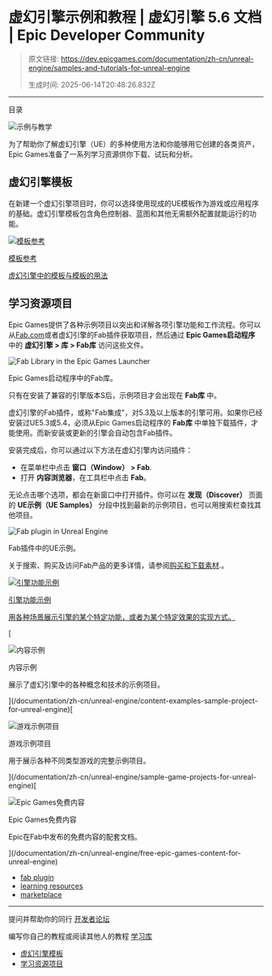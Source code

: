 # 虚幻引擎示例和教程 | 虚幻引擎 5.6 文档 | Epic Developer Community

> 原文链接: https://dev.epicgames.com/documentation/zh-cn/unreal-engine/samples-and-tutorials-for-unreal-engine
> 
> 生成时间: 2025-06-14T20:48:26.832Z

---

目录

![示例与教学](https://dev.epicgames.com/community/api/documentation/image/909b9db8-6ba4-4df2-b484-6c69d86cced2?resizing_type=fill&width=1920&height=335)

为了帮助你了解虚幻引擎（UE）的多种使用方法和你能够用它创建的各类资产，Epic Games准备了一系列学习资源供你下载、试玩和分析。

## 虚幻引擎模板

在新建一个虚幻引擎项目时，你可以选择使用现成的UE模板作为游戏或应用程序的基础。虚幻引擎模板包含角色控制器、蓝图和其他无需额外配置就能运行的功能。

[](/documentation/zh-cn/unreal-engine/unreal-engine-templates-reference)

[![模板参考](https://d1iv7db44yhgxn.cloudfront.net/documentation/images/c00c3228-61d9-46fa-8406-bc627006312c/template-reference-topic-image.png)](/documentation/zh-cn/unreal-engine/unreal-engine-templates-reference)

[模板参考](/documentation/zh-cn/unreal-engine/unreal-engine-templates-reference)

[虚幻引擎中的模板与模板的用法](/documentation/zh-cn/unreal-engine/unreal-engine-templates-reference)

## 学习资源项目

Epic Games提供了各种示例项目以突出和详解各项引擎功能和工作流程。你可以从[Fab.com](https://www.fab.com/)或者虚幻引擎的Fab插件获取项目，然后通过 **Epic Games启动程序** 中的 **虚幻引擎 > 库 > Fab库** 访问这些文件。

![Fab Library in the Epic Games Launcher](https://d1iv7db44yhgxn.cloudfront.net/documentation/images/f7431b93-2ce5-4974-b7db-40cbdbc40ef3/fab-library-in-epic-games-launcher.png)

Epic Games启动程序中的Fab库。

只有在安装了兼容的引擎版本S后，示例项目才会出现在 **Fab库** 中。

虚幻引擎的Fab插件，或称"Fab集成"，对5.3及以上版本的引擎可用。如果你已经安装过UE5.3或5.4，必须从Epic Games启动程序的 **Fab库** 中单独下载插件，才能使用。而新安装或更新的引擎会自动包含Fab插件。

安装完成后，你可以通过以下方法在虚幻引擎内访问插件：

-   在菜单栏中点击 **窗口（Window） > Fab**.
-   打开 **内容浏览器**，在工具栏中点击 **Fab**。

无论点击哪个选项，都会在新窗口中打开插件。你可以在 **发现（Discover）** 页面的 **UE示例（UE Samples）** 分段中找到最新的示例项目，也可以用搜索栏查找其他项目。

![Fab plugin in Unreal Engine](https://d1iv7db44yhgxn.cloudfront.net/documentation/images/d979d461-efa7-4bd7-960d-ce97866ff641/fab-plugin-unreal-engine.png)

Fab插件中的UE示例。

关于搜索、购买及访问Fab产品的更多详情，请参阅[购买和下载素材](/documentation/zh-cn/fab/purchasing-and-downloading-assets-in-fab).。

[](/documentation/zh-cn/unreal-engine/engine-feature-examples-for-unreal-engine)

[![引擎功能示例](https://d1iv7db44yhgxn.cloudfront.net/documentation/images/aa2159b0-9a70-4cc2-95da-57ac79cc71ab/engine-feature-examples-topic-image.png)](/documentation/zh-cn/unreal-engine/engine-feature-examples-for-unreal-engine)

[引擎功能示例](/documentation/zh-cn/unreal-engine/engine-feature-examples-for-unreal-engine)

[用各种场景展示引擎的某个特定功能，或者为某个特定效果的实现方式。](/documentation/zh-cn/unreal-engine/engine-feature-examples-for-unreal-engine)

[

![内容示例](https://d1iv7db44yhgxn.cloudfront.net/documentation/images/87759153-fcb5-4532-8861-ff747c395c30/content-examples-topic-image.png)

内容示例

展示了虚幻引擎中的各种概念和技术的示例项目。





](/documentation/zh-cn/unreal-engine/content-examples-sample-project-for-unreal-engine)[

![游戏示例项目](https://d1iv7db44yhgxn.cloudfront.net/documentation/images/b67777d3-8f7e-4794-8de2-1746f76a9fd7/sample-games-topic-image.png)

游戏示例项目

用于展示各种不同类型游戏的完整示例项目。





](/documentation/zh-cn/unreal-engine/sample-game-projects-for-unreal-engine)[

![Epic Games免费内容](https://d1iv7db44yhgxn.cloudfront.net/documentation/images/58e29350-82a0-4b70-80cf-62eca0f4e15c/epic-games-content-topic.png)

Epic Games免费内容

Epic在Fab中发布的免费内容的配套文档。





](/documentation/zh-cn/unreal-engine/free-epic-games-content-for-unreal-engine)

-   [fab plugin](https://dev.epicgames.com/community/search?query=fab%20plugin)
-   [learning resources](https://dev.epicgames.com/community/search?query=learning%20resources)
-   [marketplace](https://dev.epicgames.com/community/search?query=marketplace)

* * *

提问并帮助你的同行 [开发者论坛](https://forums.unrealengine.com/categories?tag=unreal-engine)

编写你自己的教程或阅读其他人的教程 [学习库](https://dev.epicgames.com/community/unreal-engine/learning)

-   [虚幻引擎模板](/documentation/zh-cn/unreal-engine/samples-and-tutorials-for-unreal-engine#%E8%99%9A%E5%B9%BB%E5%BC%95%E6%93%8E%E6%A8%A1%E6%9D%BF)
-   [学习资源项目](/documentation/zh-cn/unreal-engine/samples-and-tutorials-for-unreal-engine#%E5%AD%A6%E4%B9%A0%E8%B5%84%E6%BA%90%E9%A1%B9%E7%9B%AE)